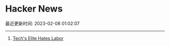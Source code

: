 # Hacker News

最近更新时间: 2023-02-08 01:02:07

--- 
1. [Tech's Elite Hates Labor](https://ez.substack.com/p/techs-elite-hates-labor) 
